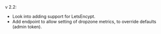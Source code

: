 v 2.2:
- Look into adding support for LetsEncypt.
- Add endpoint to allow setting of dropzone metrics, to override defaults (admin token).
